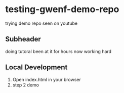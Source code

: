 # testing-gwenf-demo-repo

trying demo repo seen on youtube

## Subheader

doing tutoral been at it for hours now
working hard

## Local Development

1. Open index.html in your browser
2. step 2 demo
